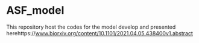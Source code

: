 # ASF_model
This repository host the codes for the model develop and presented herehttps://www.biorxiv.org/content/10.1101/2021.04.05.438400v1.abstract

